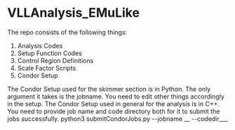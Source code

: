 # VLLAnalysis_EMuLike

The repo consists of the following things:
1. Analysis Codes
2. Setup Function Codes
3. Control Region Definitions
4. Scale Factor Scripts
5. Condor Setup

The Condor Setup used for the skimmer section is in Python. The only argument it takes is the jobname. You need to edit other things accordingly in the setup.
The Condor Setup used in general for the analysis is in C++. You need to provide job name and code directory both for it to submit the jobs successfully.
python3 submitCondorJobs.py --jobname __ --codedir___
